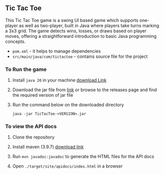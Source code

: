 ## Tic Tac Toe

This Tic Tac Toe game is a swing UI based game which supports one-player as well as two-player, built in Java where players take turns marking a 3x3 grid. The game detects wins, losses, or draws based on player moves, offering a straightforward introduction to basic Java programming concepts.

* `pom.xml` - it helps to manage dependencies
* `src/main/java/com/tictactoe` - contains source file for the project

### To Run the game 

1. Install `java 20` in your machine [download Link](https://www.oracle.com/java/technologies/javase/jdk20-archive-downloads.html)

2. Download the jar file from [link](https://github.com/SarikaRamamoorthy/tictactoe/releases/download/v1.0.0/TicTacToe-v1.0.0.jar) or browse to the releases page and find the required version of jar file

3. Run the command below on the downloaded directory

    `java -jar TicTacToe-<VERSION>.jar`


### To view the API docs

1. Clone the repository

2. Install maven (3.9.7) [download link](https://archive.apache.org/dist/maven/maven-3/3.9.7/binaries/)

3. Run `mvn javadoc:javadoc` to generate the HTML files for the API docs

4. Open `./target/site/apidocs/index.html` in a browser